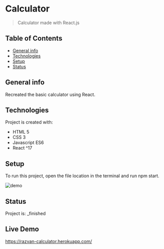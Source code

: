 # Calculator
> Calculator made with React.js

## Table of Contents
* [General info](#general-info)
* [Technologies](#technologies)
* [Setup](#setup)
* [Status](#status)

## General info
Recreated the basic calculator using React.
	
## Technologies
Project is created with:
* HTML 5
* CSS 3
* Javascript ES6
* React ^17

## Setup
To run this project, open the file location in the terminal and run npm start.

![demo](/demo/calculator.gif)

## Status
Project is:  _finished

## Live Demo

https://razvan-calculator.herokuapp.com/
